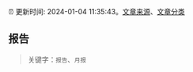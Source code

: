 :alarm_clock: 更新时间: 2024-01-04 11:35:43。[文章来源](/README.md)、[文章分类](/TAGS.md)

## 报告


> 关键字：`报告`、`月报`



